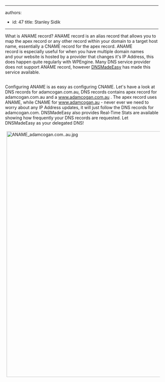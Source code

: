 

---
authors:
  - id: 47
    title: Stanley Sidik
---




<span class='intro'> <p>What is ANAME record? ANAME record is an alias record that allows you to map the apex record or any other record within your domain to a target host name, essentially a CNAME record for the apex record. ANAME record&#160;is&#160;especially useful&#160;for when you have multiple domain names and&#160;your website is hosted by a provider that&#160;changes it's IP Address, this does happen quite regularly with WPEngine. Many DNS service provider does not support ANAME record, however <a href="http&#58;//dnsmadeeasy.com/">DNSMadeEasy</a> has made this service available.</p> </span>

<p><br>Configuring ANAME is as easy as configuring CNAME. Let's have a look at DNS records for adamcogan.com.au, DNS records contains apex record for adamcogan.com.au and a <a href="http&#58;//www.adamcogan.com.au/">www.adamcogan.com.au</a> . The apex record uses ANAME, while CNAME for <a href="http&#58;//www.adamcogan.au/">www.adamcogan.au</a> - never ever we need to worry about any IP Address updates, it will just follow the DNS records for adamcogan.com. DNSMadeEasy also provides&#160;Real-Time Stats are available showing how frequently your DNS records are requested. Let DNSMadeEasy as your delegated DNS!</p><p><img alt="ANAME_adamcogan.com..au.jpg" src="/SiteAssets/do-you-use-aname-record/ANAME_adamcogan.com..au.jpg" style="margin&#58;5px;width&#58;808px;" />&#160;</p>



